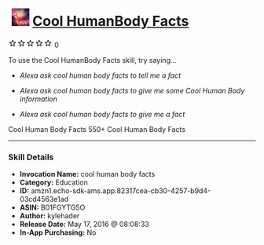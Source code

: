 # &nbsp;<img src="skill_icon" alt="Cool HumanBody Facts icon" width="36"> [Cool HumanBody Facts](http://alexa.amazon.com/#skills/amzn1.echo-sdk-ams.app.82317cea-cb30-4257-b9d4-03cd4563e1ad)
![0 stars](../../images/ic_star_border_black_18dp_1x.png)![0 stars](../../images/ic_star_border_black_18dp_1x.png)![0 stars](../../images/ic_star_border_black_18dp_1x.png)![0 stars](../../images/ic_star_border_black_18dp_1x.png)![0 stars](../../images/ic_star_border_black_18dp_1x.png) 0

To use the Cool HumanBody Facts skill, try saying...

* *Alexa ask cool human body facts to tell me a fact*

* *Alexa ask cool human body facts to give me some Cool Human Body information*

* *Alexa ask cool human body facts to give me a fact*

Cool Human Body Facts
550+ Cool Human Body Facts

***

### Skill Details

* **Invocation Name:** cool human body facts
* **Category:** Education
* **ID:** amzn1.echo-sdk-ams.app.82317cea-cb30-4257-b9d4-03cd4563e1ad
* **ASIN:** B01FGYTG5O
* **Author:** kylehader
* **Release Date:** May 17, 2016 @ 08:08:33
* **In-App Purchasing:** No
